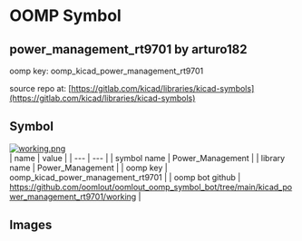 # OOMP Symbol  
## power_management_rt9701  by arturo182  
  
oomp key: oomp_kicad_power_management_rt9701  
  
source repo at: [https://gitlab.com/kicad/libraries/kicad-symbols](https://gitlab.com/kicad/libraries/kicad-symbols)  
## Symbol  
  
[![working.png](working_600.png)](working.png)  
| name | value | 
| --- | --- | 
| symbol name | Power_Management | 
| library name | Power_Management | 
| oomp key | oomp_kicad_power_management_rt9701 | 
| oomp bot github | https://github.com/oomlout/oomlout_oomp_symbol_bot/tree/main/kicad_power_management_rt9701/working | 
## Images  
